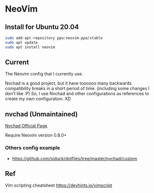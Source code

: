 # NeoVim

## Install for Ubuntu 20.04

```bash
sudo add-apt-repository ppa:neovim-ppa/stable
sudo apt update
sudo apt install neovim
```

## Current

The Neovim config that I currently use.

Nvchad is a good project, but it have toooooo many backwards compatibility breaks in a short period of time. (including some changes I don't like :P)
So, I use Nvchad and other configurations as references to create my own configuration. XD

## nvchad (Unmaintained)

[Nvchad Official Page](https://nvchad.github.io/).

Require Neovim version 0.8.0+

### Others config example

- https://github.com/siduck/dotfiles/tree/master/nvchad/custom

## Ref

Vim scripting cheatsheet https://devhints.io/vimscript

